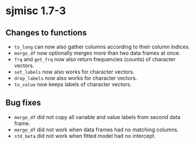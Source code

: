 # sjmisc 1.7-3

## Changes to functions

* `to_long` can now also gather columns according to their column indices.
* `merge_df` now optionally merges more than two data frames at once.
* `frq` and `get_frq` now also return frequencies (counts) of character vectors.
* `set_labels` now also works for character vectors.
* `drop_labels` now also works for character vectors.
* `to_value` now keeps labels of character vectors.

## Bug fixes

* `merge_df` did not copy all variable and value labels from second data frame.
* `merge_df` did not work when data frames had no matching columns.
* `std_beta` did not work when fitted model had no intercept.
